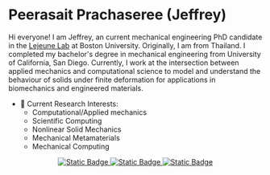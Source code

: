 # Peerasait Prachaseree (Jeffrey)

Hi everyone! I am Jeffrey, an current mechanical engineering PhD candidate in the [Lejeune Lab](https://github.com/Lejeune-Lab/) at Boston University. Originally, I am from Thailand. I completed my bachelor's degree in mechanical engineering from University of California, San Diego. Currently, I work at the intersection between applied mechanics and computational science to model and understand the behaviour of solids under finite deformation for applications in biomechanics and engineered materials.

- 🔭 Current Research Interests: 
  - Computational/Applied mechanics
  - Scientific Computing
  - Nonlinear Solid Mechanics
  - Mechanical Metamaterials
  - Mechanical Computing

<div id="badges">
  <p align = "center">
  <a href="https://www.linkedin.com/in/peerasait/">
  <img alt="Static Badge" src="https://img.shields.io/badge/Linkedin-blue?style=for-the-badge&logo=linkedin">
  <a>  

  <a href="mailto:pprachas@bu.edu">
  <img alt="Static Badge" src="https://img.shields.io/badge/Gmail-white?style=for-the-badge&logo=gmail">
  <a>
    
  <a href="https://scholar.google.com/citations?user=jQ_4oT8AAAAJ">
  <img alt="Static Badge" src="https://img.shields.io/badge/Google%20Scholar-lightgray?style=for-the-badge&logo=googlescholar">
  <a>

  <p align = "center">
  
</div>
